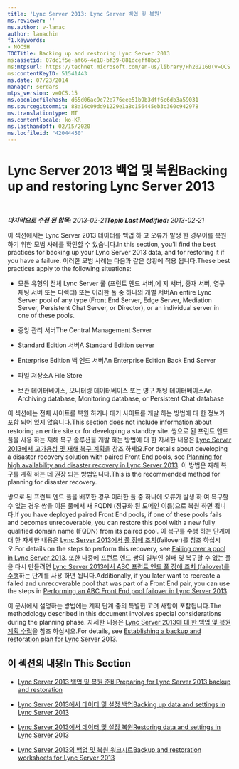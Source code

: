 ```yaml
---
title: 'Lync Server 2013: Lync Server 백업 및 복원'
ms.reviewer: ''
ms.author: v-lanac
author: lanachin
f1.keywords:
- NOCSH
TOCTitle: Backing up and restoring Lync Server 2013
ms:assetid: 07dc1f5e-af66-4e18-bf39-881dceff8bc3
ms:mtpsurl: https://technet.microsoft.com/en-us/library/Hh202160(v=OCS.15)
ms:contentKeyID: 51541443
ms.date: 07/23/2014
manager: serdars
mtps_version: v=OCS.15
ms.openlocfilehash: d65d06ac9c72e776eee51b9b3dff6c6db3a59031
ms.sourcegitcommit: 88a16c09dd91229e1a8c156445eb3c360c942978
ms.translationtype: MT
ms.contentlocale: ko-KR
ms.lasthandoff: 02/15/2020
ms.locfileid: "42044450"
---
```

<div data-xmlns="http://www.w3.org/1999/xhtml">

<div class="topic" data-xmlns="http://www.w3.org/1999/xhtml" data-msxsl="urn:schemas-microsoft-com:xslt" data-cs="http://msdn.microsoft.com/">

<div data-asp="http://msdn2.microsoft.com/asp">

# <a name="backing-up-and-restoring-lync-server-2013"></a><span data-ttu-id="b81f2-102">Lync Server 2013 백업 및 복원</span><span class="sxs-lookup"><span data-stu-id="b81f2-102">Backing up and restoring Lync Server 2013</span></span>

</div>

<div id="mainSection">

<div id="mainBody">

<span> </span>

<span data-ttu-id="b81f2-103">_**마지막으로 수정 된 항목:** 2013-02-21_</span><span class="sxs-lookup"><span data-stu-id="b81f2-103">_**Topic Last Modified:** 2013-02-21_</span></span>

<span data-ttu-id="b81f2-104">이 섹션에서는 Lync Server 2013 데이터를 백업 하 고 오류가 발생 한 경우이를 복원 하기 위한 모범 사례를 확인할 수 있습니다.</span><span class="sxs-lookup"><span data-stu-id="b81f2-104">In this section, you’ll find the best practices for backing up your Lync Server 2013 data, and for restoring it if you have a failure.</span></span> <span data-ttu-id="b81f2-105">이러한 모범 사례는 다음과 같은 상황에 적용 됩니다.</span><span class="sxs-lookup"><span data-stu-id="b81f2-105">These best practices apply to the following situations:</span></span>

  - <span data-ttu-id="b81f2-106">모든 유형의 전체 Lync Server 풀 (프런트 엔드 서버,에 지 서버, 중재 서버, 영구 채팅 서버 또는 디렉터) 또는 이러한 풀 중 하나의 개별 서버</span><span class="sxs-lookup"><span data-stu-id="b81f2-106">An entire Lync Server pool of any type (Front End Server, Edge Server, Mediation Server, Persistent Chat Server, or Director), or an individual server in one of these pools.</span></span>

  - <span data-ttu-id="b81f2-107">중앙 관리 서버</span><span class="sxs-lookup"><span data-stu-id="b81f2-107">The Central Management Server</span></span>

  - <span data-ttu-id="b81f2-108">Standard Edition 서버</span><span class="sxs-lookup"><span data-stu-id="b81f2-108">A Standard Edition server</span></span>

  - <span data-ttu-id="b81f2-109">Enterprise Edition 백 엔드 서버</span><span class="sxs-lookup"><span data-stu-id="b81f2-109">An Enterprise Edition Back End Server</span></span>

  - <span data-ttu-id="b81f2-110">파일 저장소</span><span class="sxs-lookup"><span data-stu-id="b81f2-110">A File Store</span></span>

  - <span data-ttu-id="b81f2-111">보관 데이터베이스, 모니터링 데이터베이스 또는 영구 채팅 데이터베이스</span><span class="sxs-lookup"><span data-stu-id="b81f2-111">An Archiving database, Monitoring database, or Persistent Chat database</span></span>

<span data-ttu-id="b81f2-112">이 섹션에는 전체 사이트를 복원 하거나 대기 사이트를 개발 하는 방법에 대 한 정보가 포함 되어 있지 않습니다.</span><span class="sxs-lookup"><span data-stu-id="b81f2-112">This section does not include information about restoring an entire site or for developing a standby site.</span></span> <span data-ttu-id="b81f2-113">쌍으로 된 프런트 엔드 풀을 사용 하는 재해 복구 솔루션을 개발 하는 방법에 대 한 자세한 내용은 [Lync Server 2013에서 고가용성 및 재해 복구 계획](lync-server-2013-planning-for-high-availability-and-disaster-recovery.md)을 참조 하세요.</span><span class="sxs-lookup"><span data-stu-id="b81f2-113">For details about developing a disaster recovery solution with paired Front End pools, see [Planning for high availability and disaster recovery in Lync Server 2013](lync-server-2013-planning-for-high-availability-and-disaster-recovery.md).</span></span> <span data-ttu-id="b81f2-114">이 방법은 재해 복구를 계획 하는 데 권장 되는 방법입니다.</span><span class="sxs-lookup"><span data-stu-id="b81f2-114">This is the recommended method for planning for disaster recovery.</span></span>

<span data-ttu-id="b81f2-115">쌍으로 된 프런트 엔드 풀을 배포한 경우 이러한 풀 중 하나에 오류가 발생 하 여 복구할 수 없는 경우 쌍을 이룬 풀에서 새 FQDN (정규화 된 도메인 이름)으로 복원 하면 됩니다.</span><span class="sxs-lookup"><span data-stu-id="b81f2-115">If you have deployed paired Front End pools, if one of these pools fails and becomes unrecoverable, you can restore this pool with a new fully qualified domain name (FQDN) from its paired pool.</span></span> <span data-ttu-id="b81f2-116">이 복구를 수행 하는 단계에 대 한 자세한 내용은 [Lync Server 2013에서 풀 장애 조치](lync-server-2013-failing-over-a-pool.md)(failover)를 참조 하십시오.</span><span class="sxs-lookup"><span data-stu-id="b81f2-116">For details on the steps to perform this recovery, see [Failing over a pool in Lync Server 2013](lync-server-2013-failing-over-a-pool.md).</span></span> <span data-ttu-id="b81f2-117">또한 나중에 프런트 엔드 쌍의 일부인 실패 및 복구할 수 없는 풀을 다시 만들려면 [Lync Server 2013에서 ABC 프런트 엔드 풀 장애 조치 (failover)를 수행](lync-server-2013-performing-an-abc-front-end-pool-failover.md)하는 단계를 사용 하면 됩니다.</span><span class="sxs-lookup"><span data-stu-id="b81f2-117">Additionally, if you later want to recreate a failed and unrecoverable pool that was part of a Front End pair, you can use the steps in [Performing an ABC Front End pool failover in Lync Server 2013](lync-server-2013-performing-an-abc-front-end-pool-failover.md).</span></span>

<span data-ttu-id="b81f2-118">이 문서에서 설명하는 방법에는 계획 단계 중의 특별한 고려 사항이 포함됩니다.</span><span class="sxs-lookup"><span data-stu-id="b81f2-118">The methodology described in this document involves special considerations during the planning phase.</span></span> <span data-ttu-id="b81f2-119">자세한 내용은 [Lync Server 2013에 대 한 백업 및 복원 계획 수립](lync-server-2013-establishing-a-backup-and-restoration-plan.md)을 참조 하십시오.</span><span class="sxs-lookup"><span data-stu-id="b81f2-119">For details, see [Establishing a backup and restoration plan for Lync Server 2013](lync-server-2013-establishing-a-backup-and-restoration-plan.md).</span></span>

<div>

## <a name="in-this-section"></a><span data-ttu-id="b81f2-120">이 섹션의 내용</span><span class="sxs-lookup"><span data-stu-id="b81f2-120">In This Section</span></span>

  - [<span data-ttu-id="b81f2-121">Lync Server 2013 백업 및 복원 준비</span><span class="sxs-lookup"><span data-stu-id="b81f2-121">Preparing for Lync Server 2013 backup and restoration</span></span>](lync-server-2013-preparing-for-lync-server-backup-and-restoration.md)

  - [<span data-ttu-id="b81f2-122">Lync Server 2013에서 데이터 및 설정 백업</span><span class="sxs-lookup"><span data-stu-id="b81f2-122">Backing up data and settings in Lync Server 2013</span></span>](lync-server-2013-backing-up-data-and-settings.md)

  - [<span data-ttu-id="b81f2-123">Lync Server 2013에서 데이터 및 설정 복원</span><span class="sxs-lookup"><span data-stu-id="b81f2-123">Restoring data and settings in Lync Server 2013</span></span>](lync-server-2013-restoring-data-and-settings.md)

  - [<span data-ttu-id="b81f2-124">Lync Server 2013의 백업 및 복원 워크시트</span><span class="sxs-lookup"><span data-stu-id="b81f2-124">Backup and restoration worksheets for Lync Server 2013</span></span>](lync-server-2013-backup-and-restoration-worksheets.md)

</div>

</div>

<span> </span>

</div>

</div>

</div>

